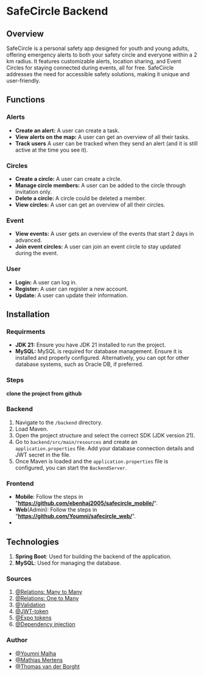 # SafeCircle Backend
## Overview
SafeCircle is a personal safety app designed for youth and young adults, offering emergency alerts to both your safety circle and everyone within a 2 km radius. It features customizable alerts, location sharing, and Event Circles for staying connected during events, all for free. SafeCircle addresses the need for accessible safety solutions, making it unique and user-friendly.
## Functions

### Alerts
- **Create an alert:** A user can create a task.
- **View alerts on the map:** A user can get an overview of all their tasks.
- **Track users** A user can be tracked when they send an alert (and it is still active at the time you see it).

### Circles
- **Create a circle:** A user can create a circle.
- **Manage circle members:** A user can be added to the circle through invitation only.
- **Delete a circle:** A circle could be deleted a member.
- **View circles:** A user can get an overview of all their circles.

### Event
- **View events:** A user gets an overview of the events that start 2 days in advanced.
- **Join event circles:** A user can join an event circle to stay updated during the event.

### User
- **Login:** A user can log in.
- **Register:** A user can register a new account.
- **Update:** A user can update their information.

## Installation
### Requirments
- **JDK 21:** Ensure you have JDK 21 installed to run the project.
- **MySQL:** MySQL is required for database management. Ensure it is installed and properly configured. Alternatively, you can opt for other database systems, such as Oracle DB, if preferred.

### Steps
**clone the project from github**

### Backend
1. Navigate to the `/backend` directory.
2. Load Maven.
3. Open the project structure and select the correct SDK (JDK version 21).
4. Go to `backend/src/main/resources` and create an `application.properties` file. Add your database connection details and JWT secret in the file.
5. Once Maven is loaded and the `application.properties` file is configured, you can start the `BackendServer`.

### Frontend
- **Mobile**: Follow the steps in "**https://github.com/ebenhaj2005/safecircle_mobile/**".
- **Web**(Admin): Follow the steps in "**https://github.com/Youmni/safecircle_web/**".
- 
## Technologies
1. **Spring Boot**: Used for building the backend of the application.
2. **MySQL**: Used for managing the database.

### Sources
1. [@Relations: Many to Many](https://www.baeldung.com/jpa-many-to-many)
2. [@Relations: One to Many](https://www.baeldung.com/hibernate-one-to-many)
3. [@Validation](https://www.baeldung.com/spring-boot-bean-validation)
4. [@JWT-token](https://connect2id.com/products/nimbus-jose-jwt)
5. [@Expo tokens](https://chatgpt.com/share/677d19ab-dc00-8002-a0f6-945cd41e8214)
6. [@Dependency injection](https://medium.com/@reetesh043/spring-boot-dependency-injection-137f85f84590)

### Author
- [@Youmni Malha](https://github.com/Youmni)
- [@Mathias Mertens](https://github.com/mathias782)
- [@Thomas van der Borght](https://github.com/ThomasVanderBorght)